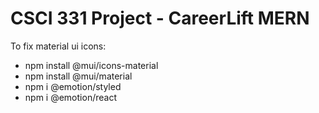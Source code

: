 # CSCI 331 Project - CareerLift MERN

To fix material ui icons: 
* npm install @mui/icons-material
* npm install @mui/material
* npm i @emotion/styled
* npm i @emotion/react
